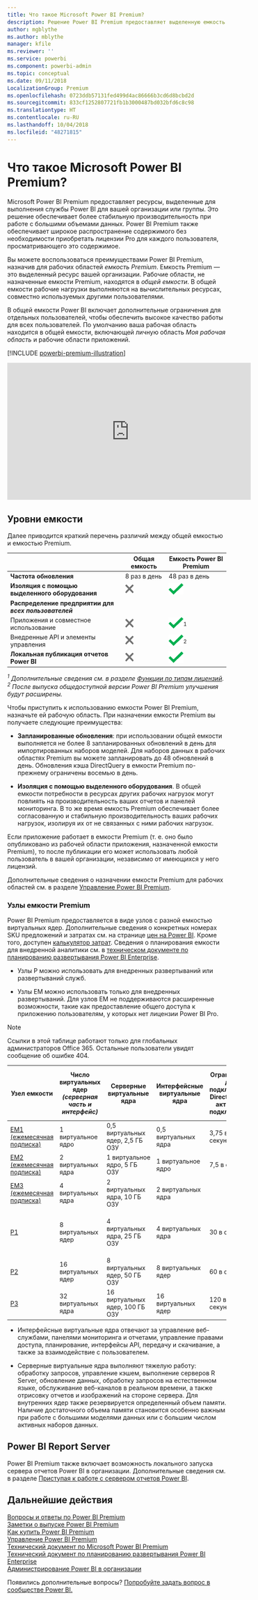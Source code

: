 ```yaml
---
title: Что такое Microsoft Power BI Premium?
description: Решение Power BI Premium предоставляет выделенную емкость для вашей организации или команды, обеспечивая более стабильную производительность при работе большими объемами данных. При этом вам не нужно приобретать лицензии для каждого пользователя.
author: mgblythe
ms.author: mblythe
manager: kfile
ms.reviewer: ''
ms.service: powerbi
ms.component: powerbi-admin
ms.topic: conceptual
ms.date: 09/11/2018
LocalizationGroup: Premium
ms.openlocfilehash: 0723ddb57131fed499d4ac86666b3cd6d8bcbd2d
ms.sourcegitcommit: 833cf1252807721fb1b3000487bd032bfd6c8c98
ms.translationtype: HT
ms.contentlocale: ru-RU
ms.lasthandoff: 10/04/2018
ms.locfileid: "48271815"
---
```

# <a name="what-is-microsoft-power-bi-premium"></a>Что такое Microsoft Power BI Premium?

Microsoft Power BI Premium предоставляет ресурсы, выделенные для выполнения службы Power BI для вашей организации или группы. Это решение обеспечивает более стабильную производительность при работе с большими объемами данных. Power BI Premium также обеспечивает широкое распространение содержимого без необходимости приобретать лицензии Pro для каждого пользователя, просматривающего это содержимое.

Вы можете воспользоваться преимуществами Power BI Premium, назначив для рабочих областей *емкость Premium*. Емкость Premium — это выделенный ресурс вашей организации. Рабочие области, не назначенные емкости Premium, находятся в *общей емкости*. В общей емкости рабочие нагрузки выполняются на вычислительных ресурсах, совместно используемых другими пользователями. 

В общей емкости Power BI включает дополнительные ограничения для отдельных пользователей, чтобы обеспечить высокое качество работы для всех пользователей. По умолчанию ваша рабочая область находится в общей емкости, включающей личную область *Моя рабочая область* и рабочие области приложений.

[!INCLUDE [powerbi-premium-illustration](./includes/powerbi-premium-illustration.md)]

<iframe width="560" height="315" src="https://www.youtube.com/embed/lNQDkN0GXzU?rel=0&amp;showinfo=0" frameborder="0" allowfullscreen></iframe>

## <a name="capacity-tiers"></a>Уровни емкости

Далее приводится краткий перечень различий между общей емкостью и емкостью Premium.

|  | Общая емкость | Емкость Power BI Premium |
| --- | --- | --- |
| **Частота обновления** |8 раз в день |48 раз в день |
| **Изоляция с помощью выделенного оборудования** |![](media/service-premium/not-available.png "Недоступно") |![](media/service-premium/available.png "Доступно") |
| **Распределение предприятии для** ***всех пользователей*** | | |
| Приложения и совместное использование |![](media/service-premium/not-available.png "Недоступно") |![](media/service-premium/available.png "Доступно")<sup>1</sup> |
| Внедренные API и элементы управления |![](media/service-premium/not-available.png "Недоступно") |![](media/service-premium/available.png "Доступно")<sup>2</sup> |
| **Локальная публикация отчетов Power BI** |![](media/service-premium/not-available.png "Недоступно") |![](media/service-premium/available.png "Доступно") |

*<sup>1</sup> Дополнительные сведения см. в разделе [Функции по типам лицензий](service-features-license-type.md).*  
*<sup>2</sup> После выпуска общедоступной версии Power BI Premium улучшения будут расширены.*

Чтобы приступить к использованию емкости Power BI Premium, назначьте ей рабочую область. При назначении емкости Premium вы получаете следующие преимущества:

* **Запланированные обновления**: при использовании общей емкости выполняется не более 8 запланированных обновлений в день для импортированных наборов моделей. Для наборов данных в рабочих областях Premium вы можете запланировать до 48 обновлений в день. Обновления кэша DirectQuery в емкости Premium по-прежнему ограничены восемью в день.

* **Изоляция с помощью выделенного оборудования**. В общей емкости потребности в ресурсах других рабочих нагрузок могут повлиять на производительность ваших отчетов и панелей мониторинга. В то же время емкость Premium обеспечивает более согласованную и стабильную производительность ваших рабочих нагрузок, изолируя их от не связанных с ними рабочих нагрузок.

Если приложение работает в емкости Premium (т. е. оно было опубликовано из рабочей области приложения, назначенной емкости Premium), то после публикации его может использовать любой пользователь в вашей организации, независимо от имеющихся у него лицензий.

Дополнительные сведения о назначении емкости Premium для рабочих областей см. в разделе [Управление Power BI Premium](service-admin-premium-manage.md).

<a name="premiumskus"/>

### <a name="premium-capacity-nodes"></a>Узлы емкости Premium

Power BI Premium предоставляется в виде узлов с разной емкостью виртуальных ядер. Дополнительные сведения о конкретных номерах SKU предложений и затратах см. на странице [цен на Power BI](https://powerbi.microsoft.com/pricing/). Кроме того, доступен [калькулятор затрат](https://powerbi.microsoft.com/calculator/). Сведения о планирования емкости для внедренной аналитики см. в [техническом документе по планированию развертывания Power BI Enterprise](https://aka.ms/pbienterprisedeploy).

* Узлы P можно использовать для внедренных развертываний или развертываний служб.

* Узлы EM можно использовать только для внедренных развертываний. Для узлов EM не поддерживаются расширенные возможности, такие как предоставление общего доступа к приложению пользователям, у которых нет лицензии Power BI Pro.

>[!NOTE]
>Ссылки в этой таблице работают только для глобальных администраторов Office 365. Остальные пользователи увидят сообщение об ошибке 404.

| Узел емкости | Число виртуальных ядер<br/>*(серверная часть и интерфейс)* | Серверные виртуальные ядра | Интерфейсные виртуальные ядра | Ограничения для подключений DirectQuery и активных подключений | Максимальное число страниц, отображаемых в часы максимальной нагрузки | Доступность |
| --- | --- | --- | --- | --- | --- | --- |
| [EM1 (ежемесячная подписка)](https://portal.office.com/SubscriptionDetails?OfferId=4004702D-749C-4F74-BF47-3048F1833780&adminportal=1) |1 виртуальное ядро |0,5 виртуальных ядер, 2,5 ГБ ОЗУ |0,5 виртуальных ядра |3,75 в секунду |150–300 |Доступно |
| [EM2 (ежемесячная подписка)](https://portal.office.com/SubscriptionDetails?OfferId=4004702D-749C-4F74-BF47-3048F1833780&adminportal=1) |2 виртуальных ядра |1 виртуальное ядро, 5 ГБ ОЗУ |1 виртуальное ядро |7,5 в секунду |301–600 |Доступно |
| [EM3 (ежемесячная подписка)](https://portal.office.com/SubscriptionDetails?OfferId=4004702D-749C-4F74-BF47-3048F1833780&adminportal=1) |4 виртуальных ядра |2 виртуальных ядра, 10 ГБ ОЗУ |2 виртуальных ядра | |601–1200 |Доступность |
| [P1](https://portal.office.com/SubscriptionDetails?OfferId=b3ec5615-cc11-48de-967d-8d79f7cb0af1&adminportal=1) |8 виртуальных ядер |4 виртуальных ядра, 25 ГБ ОЗУ |4 виртуальных ядра |30 в секунду |1201–2400 |Доступно (вариант [ежемесячной подписки](https://portal.office.com/SubscriptionDetails?OfferId=E4C8EDD3-74A1-4D42-A738-C647972FBE81&adminportal=1) также доступен) |
| [P2](https://portal.office.com/SubscriptionDetails?OfferId=062F2AA7-B4BC-4B0E-980F-2072102D8605&adminportal=1) |16 виртуальных ядер |8 виртуальных ядер, 50 ГБ ОЗУ |8 виртуальных ядер |60 в секунду |2401–4800 |Доступность |
| [P3](https://portal.office.com/SubscriptionDetails?OfferId=40c7d673-375c-42a1-84ca-f993a524fed0&adminportal=1) |32 виртуальных ядра |16 виртуальных ядер, 100 ГБ ОЗУ |16 виртуальных ядер |120 в секунду |4801–9600 |Доступно |

* Интерфейсные виртуальные ядра отвечают за управление веб-службами, панелями мониторинга и отчетами, управление правами доступа, планирование, интерфейсы API, передачу и скачивание, а также за взаимодействие с пользователем.

* Серверные виртуальные ядра выполняют тяжелую работу: обработку запросов, управление кэшем, выполнение серверов R Server, обновление данных, обработку запросов на естественном языке, обслуживание веб-каналов в реальном времени, а также отрисовку отчетов и изображений на стороне сервера. Для внутренних ядер также резервируется определенный объем памяти. Наличие достаточного объема памяти становится особенно важным при работе с большими моделями данных или с большим числом активных наборов данных.

## <a name="power-bi-report-server"></a>Power BI Report Server
Power BI Premium также включает возможность локального запуска сервера отчетов Power BI в организации. Дополнительные сведения см. в разделе [Приступая к работе с сервером отчетов Power BI](report-server/get-started.md).

## <a name="next-steps"></a>Дальнейшие действия
[Вопросы и ответы по Power BI Premium](service-premium-faq.md)  
[Заметки о выпуске Power BI Premium](service-premium-release-notes.md)  
[Как купить Power BI Premium](service-admin-premium-purchase.md)  
[Управление Power BI Premium](service-admin-premium-manage.md)  
[Технический документ по Microsoft Power BI Premium](https://aka.ms/pbipremiumwhitepaper)  
[Технический документ по планированию развертывания Power BI Enterprise](https://aka.ms/pbienterprisedeploy)  
[Администрирование Power BI в организации](service-admin-administering-power-bi-in-your-organization.md)  

Появились дополнительные вопросы? [Попробуйте задать вопрос в сообществе Power BI.](https://community.powerbi.com/)
